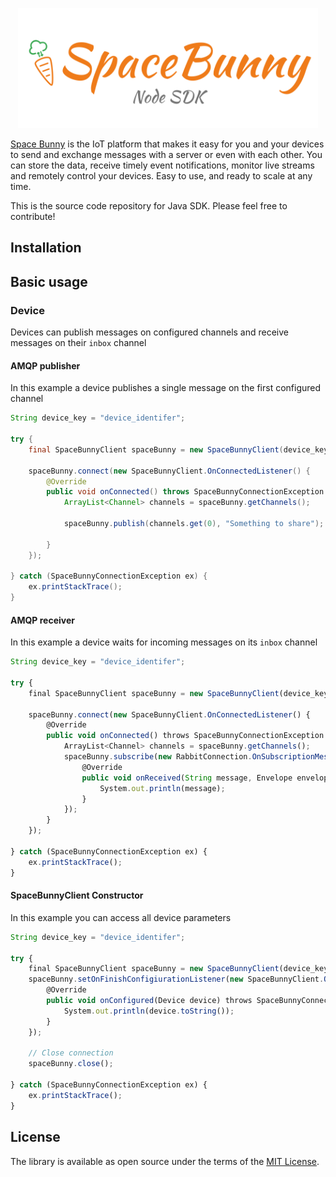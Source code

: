 <p align="center">
  <img width="480" src="assets/logo.png"/>
</p>

[Space Bunny](http://spacebunny.io) is the IoT platform that makes it easy for you and your devices to send and exchange messages with a server or even with each other. You can store the data, receive timely event notifications, monitor live streams and remotely control your devices. Easy to use, and ready to scale at any time.

This is the source code repository for Java SDK.
Please feel free to contribute!

## Installation



## Basic usage

### Device

Devices can publish messages on configured channels and receive messages on their `inbox` channel

#### AMQP publisher

In this example a device publishes a single message on the first configured channel

```java
String device_key = "device_identifer";

try {
    final SpaceBunnyClient spaceBunny = new SpaceBunnyClient(device_key);

    spaceBunny.connect(new SpaceBunnyClient.OnConnectedListener() {
        @Override
        public void onConnected() throws SpaceBunnyConnectionException {
            ArrayList<Channel> channels = spaceBunny.getChannels();

            spaceBunny.publish(channels.get(0), "Something to share");
            
        }
    });

} catch (SpaceBunnyConnectionException ex) {
    ex.printStackTrace();
}
```

#### AMQP receiver

In this example a device waits for incoming messages on its `inbox` channel

```javascript
String device_key = "device_identifer";

try {
    final SpaceBunnyClient spaceBunny = new SpaceBunnyClient(device_key);

    spaceBunny.connect(new SpaceBunnyClient.OnConnectedListener() {
        @Override
        public void onConnected() throws SpaceBunnyConnectionException {
            ArrayList<Channel> channels = spaceBunny.getChannels();
            spaceBunny.subscribe(new RabbitConnection.OnSubscriptionMessageReceivedListener() {
                @Override
                public void onReceived(String message, Envelope envelope) {
                    System.out.println(message);
                }
            });
        }
    });

} catch (SpaceBunnyConnectionException ex) {
    ex.printStackTrace();
}
```

#### SpaceBunnyClient Constructor

In this example you can access all device parameters

```javascript
String device_key = "device_identifer";

try {
    final SpaceBunnyClient spaceBunny = new SpaceBunnyClient(device_key);
    spaceBunny.setOnFinishConfigiurationListener(new SpaceBunnyClient.OnFinishConfigiurationListener() {
        @Override
        public void onConfigured(Device device) throws SpaceBunnyConnectionException {
            System.out.println(device.toString());
        }
    });

	// Close connection
    spaceBunny.close();

} catch (SpaceBunnyConnectionException ex) {
    ex.printStackTrace();
}
```

## License

The library is available as open source under the terms of the [MIT License](http://opensource.org/licenses/MIT).